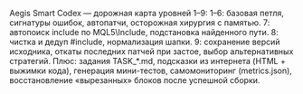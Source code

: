 Aegis Smart Codex — дорожная карта уровней 1–9:
1–6: базовая петля, сигнатуры ошибок, автопатчи, осторожная хирургия с памятью.
7: автопоиск include по MQL5\Include, подстановка найденного пути.
8: чистка и дедуп #include, нормализация шапки.
9: сохранение версий исходника, откаты последних патчей при застое, выбор альтернативных стратегий.
Плюс: задания TASK_*.md, подсказки из интернета (HTML + выжимки кода), генерация мини-тестов, самомониторинг (metrics.json), восстановление «вырезанных» блоков после успешной сборки.
